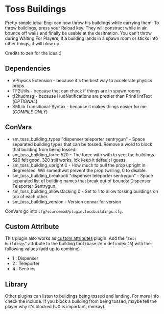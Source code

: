 # Toss Buildings

Pretty simple idea: Engi can now throw his buildings while carrying them.
To throw buildings, press your Reload key. They will construct while in air, bounce off walls and finally be usable at the desitnation.
You can't throw during Waiting For Players, If a building lands in a spawn room or sticks into other things, it will blow up.

Credits to zen for the idea :)

## Dependencies
* VPhysics Extension - because it's the best way to accelerate physics props
* TF2Utils - because that can check if things are in spawn rooms
* tf2hudmsg - because HudNotifications are prettier than PrintHintText (*OPTIONAL*)
* SMLib Transitional-Syntax - because it makes things easier for me (*COMPILE ONLY*)

## ConVars
* sm_toss_building_types "dispenser teleporter sentrygun" - Space separated building types that can be tossed. Remove a word to block that building from being tossed.
* sm_toss_building_force 520 - The force with with to yeet the buildings. 520 felt good, 320 still works, idk keep it default i guess.
* sm_toss_building_upright 0 - How much to pull the prop upright in degree/sec. Will somethwat prevent the prop twriling, 0 to disable.
* sm_toss_building_breakoob "dispenser teleporter sentrygun" - Space separated list of building names that break out of bounds: Dispenser Teleporter Sentrygun.
* sm_toss_building_allowstacking 0 - Set to 1 to allow tossing buildings on top of each other.
* sm_toss_building_version - Version convar for version

ConVars go into `cfg/sourcemod/plugin.tossbuildings.cfg`.

## Custom Attribute
This plugin also works as [custom attributes](https://github.com/nosoop/SM-TFCustAttr) plugin.
Add the "`toss buildings`" attribute to the building tool (base item def index `28`) with the following values (add up to combine)
* 1 : Dispenser
* 2 : Teleporter
* 4 : Sentries

## Library
Other plugins can listen to buildings being tossed and landing. For more info check the include.
If you block a building from being tossed, maybe tell the player why it's blocked (UX is important, mmkay).